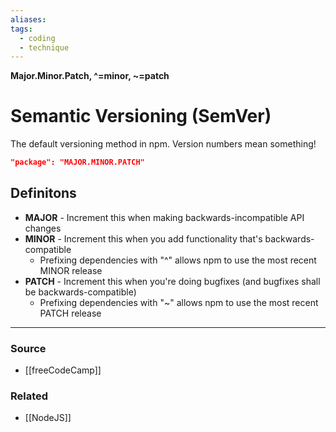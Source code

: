 ```yaml
---
aliases: 
tags:
  - coding
  - technique
---
```

**Major.Minor.Patch, ^=minor, ~=patch**

# Semantic Versioning (SemVer)

The default versioning method in npm. Version numbers mean something!

```json
"package": "MAJOR.MINOR.PATCH"
```

## Definitons

- **MAJOR** - Increment this when making backwards-incompatible API changes
- **MINOR** - Increment this when you add functionality that's backwards-compatible
    - Prefixing dependencies with "^" allows npm to use the most recent MINOR release
- **PATCH** - Increment this when you're doing bugfixes (and bugfixes shall be backwards-compatible)
    - Prefixing dependencies with "~" allows npm to use the most recent PATCH release

---

### Source
- [[freeCodeCamp]]

### Related
- [[NodeJS]]